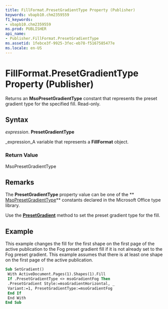 ```yaml
---
title: FillFormat.PresetGradientType Property (Publisher)
keywords: vbapb10.chm2359559
f1_keywords:
- vbapb10.chm2359559
ms.prod: PUBLISHER
api_name:
- Publisher.FillFormat.PresetGradientType
ms.assetid: 1febce3f-9925-3fec-eb78-f5167585477e
ms.locale: en-US
---
```



# FillFormat.PresetGradientType Property (Publisher)

Returns an  **MsoPresetGradientType** constant that represents the preset gradient type for the specified fill. Read-only.


## Syntax

 _expression_. **PresetGradientType**

 _expression_A variable that represents a  **FillFormat** object.


### Return Value

MsoPresetGradientType


## Remarks

The  **PresetGradientType** property value can be one of the ** [MsoPresetGradientType](http://msdn.microsoft.com/library/msopresetgradienttype-enumeration-office%28Office.15%29.aspx)** constants declared in the Microsoft Office type library.

Use the  **[PresetGradient](fillformat.presetgradient-method-publisher.md)** method to set the preset gradient type for the fill.


## Example

This example changes the fill for the first shape on the first page of the active publication to the Fog preset gradient fill if it is not already set to the Fog preset gradient. This example assumes that there is at least one shape on the first page of the active publication.


```vb
Sub SetGradient() 
 With ActiveDocument.Pages(1).Shapes(1).Fill 
 If .PresetGradientType <> msoGradientFog Then 
 .PresetGradient Style:=msoGradientHorizontal, _ 
 Variant:=1, PresetGradientType:=msoGradientFog 
 End If 
 End With 
End Sub
```


